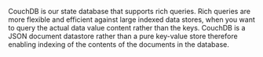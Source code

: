 CouchDB is our state database that supports rich queries. Rich queries are more flexible and efficient against large indexed data stores, when you want to query the actual data value content rather than the keys. CouchDB is a JSON document datastore rather than a pure key-value store therefore enabling indexing of the contents of the documents in the database.
